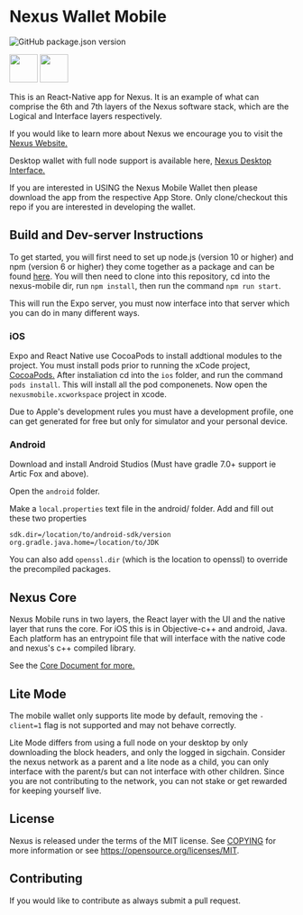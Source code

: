 # Nexus Wallet Mobile

![GitHub package.json version](https://img.shields.io/github/package-json/v/Nexusoft/nexus-mobile)

[<img src="https://developer.apple.com/app-store/marketing/guidelines/images/badge-download-on-the-app-store.svg" height="50">](https://itunes.apple.com/us/app/nexus-mobile)
[<img src="https://upload.wikimedia.org/wikipedia/commons/7/78/Google_Play_Store_badge_EN.svg" height="50">](https://play.google.com/store/apps/details?id=io.nexus.wallet)

This is an React-Native app for Nexus. It is an example of what can comprise the 6th and 7th layers of the Nexus software stack, which are the Logical and Interface layers respectively.

If you would like to learn more about Nexus we encourage you to visit the [Nexus Website.](https://nexus.io/)

Desktop wallet with full node support is available here, [Nexus Desktop Interface.](https://github.com/Nexusoft/NexusInterface)

If you are interested in USING the Nexus Mobile Wallet then please download the app from the respective App Store. Only clone/checkout this repo if you are interested in developing the wallet.

## Build and Dev-server Instructions

To get started, you will first need to set up node.js (version 10 or higher) and npm (version 6 or higher) they come together as a package and can be found [here](https://nodejs.org). You will then need to clone into this repository, cd into the nexus-mobile dir, run `npm install`, then run the command `npm run start`.

This will run the Expo server, you must now interface into that server which you can do in many different ways.

### iOS

Expo and React Native use CocoaPods to install addtional modules to the project. You must install pods prior to running the xCode project, [CocoaPods.](https://cocoapods.org)
After instaliation cd into the `ios` folder, and run the command `pods install`. This will install all the pod componenets. Now open the `nexusmobile.xcworkspace` project in xcode.

Due to Apple's development rules you must have a development profile, one can get generated for free but only for simulator and your personal device.

### Android

Download and install Android Studios (Must have gradle 7.0+ support ie Artic Fox and above).

Open the `android` folder.

Make a `local.properties` text file in the android/ folder. Add and fill out these two properties 
``` 
sdk.dir=/location/to/android-sdk/version
org.gradle.java.home=/location/to/JDK
```
You can also add `openssl.dir` (which is the location to openssl) to override the precompiled packages. 

## Nexus Core

Nexus Mobile runs in two layers, the React layer with the UI and the native layer that runs the core. For iOS this is in Objective-c++ and android, Java. Each platform has an entrypoint file that will interface with the native code and nexus's c++ compiled library.

See the [Core Document for more.](/docs/nexus-core-entrypoint.md)

## Lite Mode

The mobile wallet only supports lite mode by default, removing the `-client=1` flag is not supported and may not behave correctly.

Lite Mode differs from using a full node on your desktop by only downloading the block headers, and only the logged in sigchain. Consider the nexus network as a parent and a lite node as a child, you can only interface with the parent/s but can not interface with other children. Since you are not contributing to the network, you can not stake or get rewarded for keeping yourself live.

## License

Nexus is released under the terms of the MIT license. See [COPYING](COPYING.MD) for more
information or see https://opensource.org/licenses/MIT.

## Contributing

If you would like to contribute as always submit a pull request.
